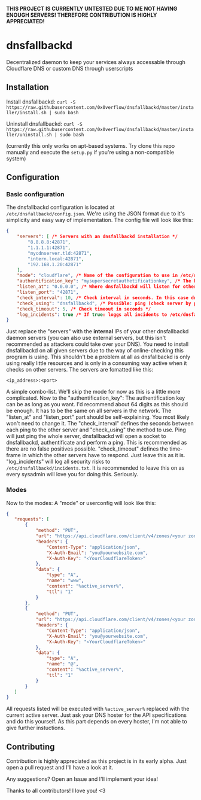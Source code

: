 **THIS PROJECT IS CURRENTLY UNTESTED DUE TO ME NOT HAVING ENOUGH SERVERS! THEREFORE CONTRIBUTION IS HIGHLY APPRECIATED!**

# dnsfallbackd
Decentralized daemon to keep your services always accessable through Cloudflare DNS or custom DNS through userscripts

## Installation
Install dnsfallbackd:
```curl -S https://raw.githubusercontent.com/0x0verflow/dnsfallbackd/master/installer/install.sh | sudo bash```

Uninstall dnsfallbackd:
```curl -S https://raw.githubusercontent.com/0x0verflow/dnsfallbackd/master/installer/uninstall.sh | sudo bash```

(currently this only works on apt-based systems. Try clone this repo manually and execute the ``setup.py`` if you're using a non-compatible system)

## Configuration
### Basic configuration
The dnsfallbackd configuration is located at ``/etc/dnsfallbackd/config.json``. We're using the JSON format due to it's simplicity and easy way of implementation. The config file will look like this:

```json
{
    "servers": [ /* Servers with an dnsfallbackd installation */
        "8.8.8.8:42871",
        "1.1.1.1:42871",
        "mycdnserver.tld:42871",
        "intern.local:42871",
        "192.168.1.20:42871"
    ],
    "mode": "cloudflare", /* Name of the configuration to use in /etc/dnsfallbackd/userconfigs/ */
    "authentification_key": "mysupersecretauthetificationkey", /* The key that is used by dnsfallbackd to authentificate with other dnsfallbackd servers in your network. Keep this key private at all cost as attackers would be able to edit you dns by using this key */
    "listen_at": "0.0.0.0", /* Where dnsfallbackd will listen for other dnsfallbackd servers in your network */
    "listen_port": "42871",
    "check_interval": 10, /* Check interval in seconds. In this case dnsfallbackd will check other dnsfallbackd servers every 10 seconds */
    "check_using": "dnsfallbackd", /* Possible: ping (check server by pinging it), dnsfallbackd (uses the built in system of dnsfallbackd, recommended) */
    "check_timeout": 5, /* Check timeout in seconds */
    "log_incidents": true /* If true: loggs all incidents to /etc/dnsfallbackd/incidents.txt (recommended) */
}
```

Just replace the "servers" with the **internal** IPs of your other dnsfallbackd daemon servers (you can also use external servers, but this isn't recommended as attackers could take over your DNS). You need to install dnsfallbackd on all given servers due to the way of online-checking this program is using. This shouldn't be a problem at all as dnsfallbackd is only using really little resources and is only in a consuming way active when it checks on other servers. The servers are fomatted like this:

```<ip_address>:<port>```

A simple combo-list. We'll skip the mode for now as this is a little more complicated. Now to the "authentification_key": The authentification key can be as long as you want. I'd recommend about 64 digits as this should be enough. It has to be the same on all servers in the network.
The "listen_at" and "listen_port" part should be self-explaining. You most likely won't need to change it.
The "check_interval" defines the seconds between each ping to the other server and "check_using" the method to use. Ping will just ping the whole server, dnsfallbackd will open a socket to dnsfallbackd, authentificate and perform a ping. This is recommended as there are no false positives possible.
"check_timeout" defines the time-frame in which the other servers have to respond. Just leave this as it is.
"log_incidents" will log all security risks to ``/etc/dnsfallbackd/incidents.txt``. It is recommended to leave this on as every sysadmin will love you for doing this. Seriously.

### Modes
Now to the modes: 
A "mode" or userconfig will look like this:

```json
{
   "requests": [
       {
           "method": "PUT",
           "url": "https://api.cloudflare.com/client/v4/zones/<your zone id>/dns_records/<record id>",
           "headers": {
               "Content-Type": "application/json",
               "X-Auth-Email": "you@yourwebsite.com",
               "X-Auth-Key": "<YourCloudflareToken>"
           },
           "data": {
               "type": "A",
               "name": "www",
               "content": "%active_server%",
               "ttl": "1"
           }
       },
       {
           "method": "PUT",
           "url": "https://api.cloudflare.com/client/v4/zones/<your zone id>/dns_records/<record id>",
           "headers": {
               "Content-Type": "application/json",
               "X-Auth-Email": "you@yourwebsite.com",
               "X-Auth-Key": "<YourCloudflareToken>"
           },
           "data": {
               "type": "A",
               "name": "@",
               "content": "%active_server%",
               "ttl": "1"
           }
       }
   ]
}
```

All requests listed will be executed with ``%active_server%`` replaced with the current active server. Just ask your DNS hoster for the API specifications and do this yourself. As this part depends on every hoster, I'm not able to give further instuctions.

## Contributing
Contribution is highly appreciated as this project is in its early alpha. Just open a pull request and I'll have a look at it.

Any suggestions? Open an Issue and I'll implement your idea!

Thanks to all contributors! I love you! <3
